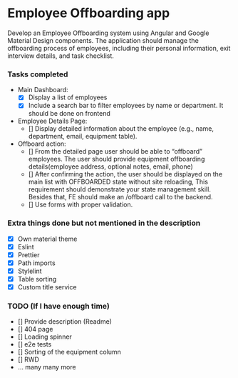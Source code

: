 # Employee Offboarding app

Develop an Employee Offboarding system using Angular and Google Material Design components. The application should manage the offboarding process of employees, including their personal information, exit interview details, and task checklist.

### Tasks completed

- Main Dashboard:
  - [x] Display a list of employees
  - [x] Include a search bar to filter employees by name or department. It should be done on frontend
- Employee Details Page:
  - [] Display detailed information about the employee (e.g., name, department, email, equipment table).
- Offboard action:
  - [] From the detailed page user should be able to “offboard” employees. The user should provide equipment offboarding details(employee address, optional notes, email, phone)
  - [] After confirming the action, the user should be displayed on the main list with OFFBOARDED state without site reloading, This requirement should demonstrate your state management skill. Besides that, FE should make an /offboard call to the backend.
  - [] Use forms with proper validation.

### Extra things done but not mentioned in the description

- [x] Own material theme
- [x] Eslint
- [x] Prettier
- [x] Path imports
- [x] Stylelint
- [x] Table sorting
- [x] Custom title service

### TODO (If I have enough time)

- [] Provide description (Readme)
- [] 404 page
- [] Loading spinner
- [] e2e tests
- [] Sorting of the equipment column
- [] RWD
- ... many many more
